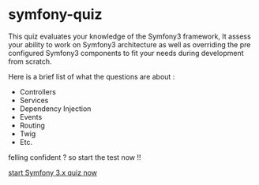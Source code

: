 # symfony-quiz

This quiz evaluates your knowledge of the Symfony3 framework, It assess your ability to work on Symfony3 architecture as well as overriding the pre configured Symfony3 components to fit your needs during development from scratch.

Here is a brief list of what the questions are about :
- Controllers
- Services
- Dependency Injection
- Events
- Routing
- Twig
- Etc.

felling confident ? so start the test now !!

[start Symfony 3.x quiz now](https://hamzahanafi11.github.io/symfony-quiz/)
